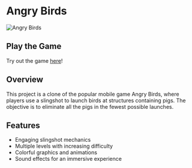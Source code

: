 # Angry Birds

![Angry Birds](assets/angry_birds.gif)

## Play the Game

Try out the game [here](https://yourusername.itch.io/angry-birds)!

## Overview

This project is a clone of the popular mobile game Angry Birds, where players use a slingshot to launch birds at structures containing pigs. The objective is to eliminate all the pigs in the fewest possible launches.

## Features

- Engaging slingshot mechanics
- Multiple levels with increasing difficulty
- Colorful graphics and animations
- Sound effects for an immersive experience
